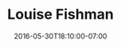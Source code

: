 ---
title: "Louise Fishman"
description: "A new website for Louise Fishman, a prominent abstract artist."
date: "2016-05-30T18:10:00-07:00"
website: "http://louisefishman.com/"
featured: false
gallery: 
- 
  url: "/assets/images/louisefishman.png"
  caption: null
tags: "art"
---